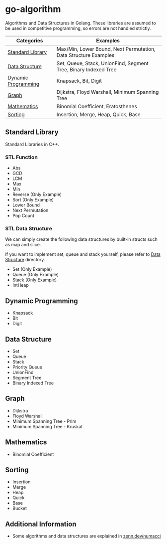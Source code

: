 # go-algorithm
Algorithms and Data Structures in Golang.
These libraries are assumed to be used in competitive programming, so errors are not handled strictly.

| Categories | Examples |
|---|---|
| [Standard Library](#stl) | Max/Min, Lower Bound, Next Permutation, Data Structure Examples |
| [Data Structure](#ds) | Set, Queue, Stack, UnionFind, Segment Tree, Binary Indexed Tree |
| [Dynamic Programming](#dp) | Knapsack, Bit, Digit |
| [Graph](#graph) | Dijkstra, Floyd Warshall, Minimum Spanning Tree |
| [Mathematics](#math) | Binomial Coefficient, Eratosthenes |
| [Sorting](#sort) | Insertion, Merge, Heap, Quick, Base |

<a name="stl"></a>
## Standard Library
Standard Libraries in C++.

### STL Function
* Abs
* GCD
* LCM
* Max
* Min
* Reverse (Only Example)
* Sort (Only Example)
* Lower Bound
* Next Permutation
* Pop Count
 
### STL Data Structure
We can simply create the following data structures
by built-in structs such as map and slice.

If you want to implement set, queue and stack yourself,
please refer to [Data Structure](#ds) directory.

* Set (Only Example)
* Queue (Only Example)
* Stack (Only Example)
* IntHeap

<a name="dp"></a>
## Dynamic Programming

* Knapsack
* Bit
* Digit

<a name="ds"></a>
## Data Structure

* Set
* Queue
* Stack
* Priority Queue
* UnionFind
* Segment Tree
* Binary Indexed Tree

<a name="graph"></a>
## Graph

* Dijkstra
* Floyd Warshall
* Minimum Spanning Tree - Prim
* Minimum Spanning Tree - Kruskal

<a name="math"></a>
## Mathematics

* Binomial Coefficient

<a name="sort"></a>
## Sorting

* Insertion
* Merge
* Heap
* Quick
* Base
* Bucket

## Additional Information

* Some algorithms and data structures are explained in [zenn.dev/numacci](https://zenn.dev/numacci)
